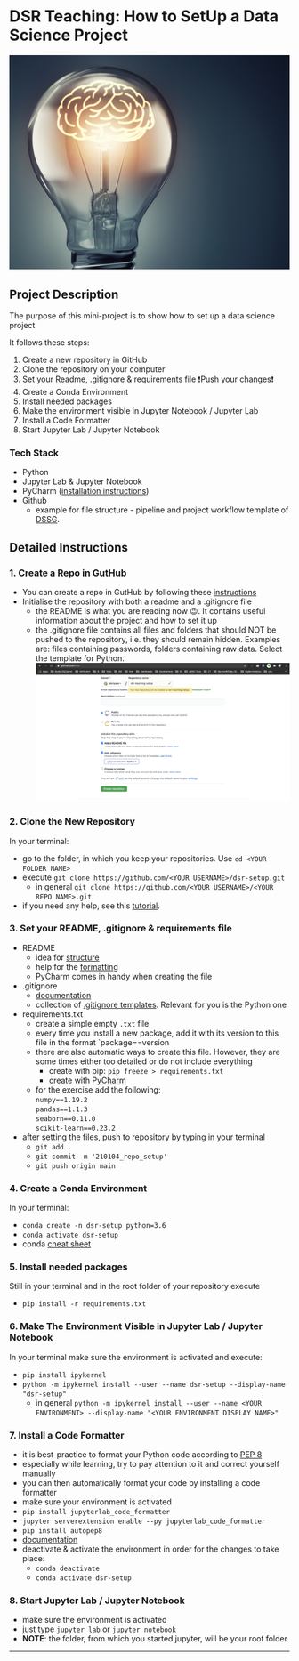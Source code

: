# DSR Teaching: How to SetUp a Data Science Project


![image](./assets/image.jpg)

## Project Description
The purpose of this mini-project is to show how to set up a data science project

It follows these steps: 
1. Create a new repository in GitHub
2. Clone the repository on your computer
3. Set your Readme, .gitignore & requirements file
    ❗️Push your changes❗️
4. Create a Conda Environment
5. Install needed packages
6. Make the environment visible in Jupyter Notebook / Jupyter Lab
7. Install a Code Formatter
8. Start Jupyter Lab / Jupyter Notebook
            
 
### Tech Stack 
* Python
* Jupyter Lab & Jupyter Notebook
* PyCharm ([installation instructions](https://www.jetbrains.com/help/pycharm/installation-guide.html))
* Github
    * example for file structure - pipeline and project workflow template of  [DSSG](https://github.com/dssg/hitchhikers-guide/tree/master/sources/curriculum/0_before_you_start/pipelines-and-project-workflow). 

## Detailed Instructions 

### 1. Create a Repo in GutHub

* You can create a repo in GutHub by following these [instructions](https://docs.github.com/en/free-pro-team@latest/github/getting-started-with-github/create-a-repo
)
* Initialise the repository with both a readme and a .gitignore file
    * the README is what you are reading now 😉. It contains useful information about the project and how to set it up
    * the .gitignore file contains all files and folders that should NOT be pushed to the repository, i.e. they should remain hidden. Examples are: files containing passwords, folders containing raw data. Select the template for Python.  
![readme_gitignore](./assets/readme_gitignore.png)


### 2. Clone the New Repository
In your terminal:
* go to the folder, in which you keep your repositories. Use `cd <YOUR FOLDER NAME>`
* execute `git clone https://github.com/<YOUR USERNAME>/dsr-setup.git`
    * in general `git clone https://github.com/<YOUR USERNAME>/<YOUR REPO NAME>.git`
* if you need any help, see this [tutorial](https://help.github.com/articles/cloning-a-repository/).


### 3. Set your README, .gitignore & requirements file
* README
    * idea for [structure](https://github.com/Iskriyana/data-science-project-template)
    * help for the [formatting](https://docs.github.com/en/free-pro-team@latest/github/writing-on-github/basic-writing-and-formatting-syntax)
    * PyCharm comes in handy when creating the file
* .gitignore
    * [documentation](https://git-scm.com/docs/gitignore)
    * collection of [.gitignore templates](https://github.com/github/gitignore). Relevant for you is the Python one
* requirements.txt
    * create a simple empty `.txt` file
    * every time you install a new package, add it with its version to this file in the format `package==version
    * there are also automatic ways to create this file. However, they are some times either too detailed or do not include everything
        * create with pip: `pip freeze > requirements.txt`
        * create with [PyCharm](https://www.jetbrains.com/help/pycharm/managing-dependencies.html#configure-requirements)
    * for the exercise add the following:\
    `numpy==1.19.2` \
    `pandas==1.1.3` \
    `seaborn==0.11.0` \
    `scikit-learn==0.23.2`
* after setting the files, push to repository by typing in your terminal
    * `git add .`
    * `git commit -m '210104_repo_setup'`
    * `git push origin main`
    
### 4. Create a Conda Environment
In your terminal: 
* `conda create -n dsr-setup python=3.6`
* `conda activate dsr-setup`
* conda [cheat sheet](https://docs.conda.io/projects/conda/en/4.6.0/_downloads/52a95608c49671267e40c689e0bc00ca/conda-cheatsheet.pdf)

### 5. Install needed packages
Still in your terminal and in the root folder of your repository execute
* `pip install -r requirements.txt`

### 6. Make The Environment Visible in Jupyter Lab / Jupyter Notebook
In your terminal make sure the environment is activated and execute:
* `pip install ipykernel`
* `python -m ipykernel install --user --name dsr-setup --display-name "dsr-setup"`
    * in general `python -m ipykernel install --user --name <YOUR ENVIRONMENT> --display-name "<YOUR ENVIRONMENT DISPLAY NAME>"`

 
### 7. Install a Code Formatter
* it is best-practice to format your Python code according to [PEP 8](https://www.python.org/dev/peps/pep-0008/)
* especially while learning, try to pay attention to it and correct yourself manually
* you can then automatically format your code by installing a code formatter
* make sure your environment is activated
* `pip install jupyterlab_code_formatter`
* `jupyter serverextension enable --py jupyterlab_code_formatter`
* `pip install autopep8`
* [documentation](https://jupyterlab-code-formatter.readthedocs.io/en/latest/installation.html#installation-step-1-installing-the-plugin-itself)
* deactivate & activate the environment in order for the changes to take place:
    * `conda deactivate`
    * `conda activate dsr-setup` 

### 8. Start Jupyter Lab / Jupyter Notebook
* make sure the environment is activated
* just type `jupyter lab` or `jupyter notebook`
* **NOTE**: the folder, from which you started jupyter, will be your root folder.

---


